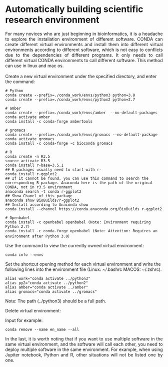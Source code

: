 # Automatically building scientific research environment
<div style="text-align: justify"> For many novices who are just beginning in bioinformatics, it is a headache to explore the installation environment of different software. CONDA can create different virtual environments and install them into different virtual environments according to different software, which is not easy to conflicts due to the dependencies of different programs. It only needs to call different virtual CONDA environments to call different software. This method can use in linux and mac os.</div>
<div style="text-align: justify"> <br> </div>
Create a new virtual environment under the specified directory, and enter the command:

```
# Python 
conda create --prefix=./conda_work/envs/python3 python=3.8
conda create --prefix=./conda_work/envs/python2 python=2.7

# amber 
conda create --prefix=./conda_work/envs/amber  --no-default-packages
conda activate amber
conda install -c conda-forge ambertools

# gromacs
conda create --prefix=./conda_work/envs/gromacs --no-default-package
conda activate gromacs
conda install -c conda-forge -c bioconda gromacs

# R
conda create -n R3.5
source activate R3.5
conda install r-base=3.5.1
## R packages usually need to start with r-
conda install r-ggplot2
## If it cannot be found, you can use this command to search the corresponding R package. Anaconda here is the path of the original CONDA, not in r3.5 environment
anaconda search -t conda r-ggplot2
## Show Chanel of this package
anaconda show BioBuilds/r-ggplot2
## Install according to Anaconda show
conda install --channel https://conda.anaconda.org/BioBuilds r-ggplot2

# Openbabel 
conda install -c openbabel openbabel (Note: Environment requiring Python 2.7)
conda install -c conda-forge openbabel (Note: Attention: Requires an environment after Python 3.0）
```

Use the command to view the currently owned virtual environment:
```
conda info --envs
```

Set the shortcut opening method for each virtual environment and write the following lines into the environment file (Linux: ~/.bashrc MACOS: ~/.zshrc).

```
alias work="conda activate ../python3"
alias py2="conda activate ../python2"
alias amber="conda activate ../amber"
alias gromacs="conda activate ../gromacs"
```
Note: The path (../python3) should be a full path.

Delete virtual environment:

Input for example:
```
conda remove --name en_name --all
```
<div style="text-align: justify"> In the last, it is worth noting that if you want to use multiple software in the same virtual environment, and the software will call each other, you need to deploy multiple software in the same environment. For example, when using Jupiter notebook, Python and R, other situations will not be listed one by one.</div>
<div style="text-align: justify"> <br> </div>
